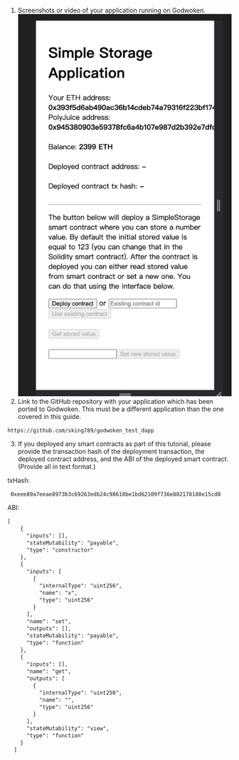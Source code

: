 1. Screenshots or video of your application running on Godwoken.
![](./dapp.png)
2. Link to the GitHub repository with your application which has been ported to Godwoken. This must be a different application than the one covered in this guide.
```
https://github.com/sking789/godwoken_test_dapp
```
3. If you deployed any smart contracts as part of this tutorial, please provide the transaction hash of the deployment transaction, the deployed contract address, and the ABI of the deployed smart contract. (Provide all in text format.)

txHash:
```
 0xeee89a7eeae8973b3c69263edb24c98618be1bd62109f736e802178188e15cd8
```
ABI:
```
[
    {
      "inputs": [],
      "stateMutability": "payable",
      "type": "constructor"
    },
    {
      "inputs": [
        {
          "internalType": "uint256",
          "name": "x",
          "type": "uint256"
        }
      ],
      "name": "set",
      "outputs": [],
      "stateMutability": "payable",
      "type": "function"
    },
    {
      "inputs": [],
      "name": "get",
      "outputs": [
        {
          "internalType": "uint256",
          "name": "",
          "type": "uint256"
        }
      ],
      "stateMutability": "view",
      "type": "function"
    }
  ]
```